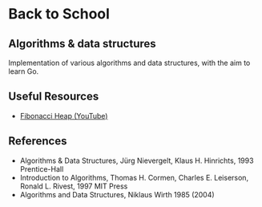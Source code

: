 # Back to School
## Algorithms &amp; data structures

Implementation of various algorithms and data structures, with the aim to learn Go.

## Useful Resources

* [Fibonacci Heap (YouTube)](https://www.youtube.com/watch?v=bXCAIABSKQw)

## References

* Algorithms & Data Structures, Jürg Nievergelt, Klaus H. Hinrichts, 1993 Prentice-Hall
* Introduction to Algorithms, Thomas H. Cormen, Charles E. Leiserson, Ronald L. Rivest, 1997 MIT Press
* Algorithms and Data Structures, Niklaus Wirth 1985 (2004)

